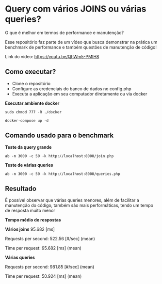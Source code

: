 # Query com vários JOINS ou várias queries?

O que é melhor em termos de performance e manutenção?

Esse repositório faz parte de um vídeo que busca
demonstrar na prática um benchmark de performance
e também questões de manutenção de código!

Link do vídeo: https://youtu.be/QhWm5-PMIH8

## Como executar?

- Clone o repositório
- Configure as credenciais do banco de dados no config.php
- Executa a aplicação em seu computador diretamente ou via docker

**Executar ambiente docker**

```shell
sudo chmod 777 -R ./docker

docker-compose up -d
```

## Comando usado para o benchmark

**Teste da query grande**
```shell
ab -n 3000 -c 50 -k http://localhost:8000/join.php
```


**Teste de várias queries**
```shell
ab -n 3000 -c 50 -k http://localhost:8000/queries.php
```


## Resultado

É possível observar que várias queries menores, além
de facilitar a manutenção do código, também são mais
performáticas, tendo um tempo de resposta muito menor

**Tempo médio de respostas**

**Vários joins** 95.682 [ms]

Requests per second:    522.56 [#/sec] (mean)

Time per request:       95.682 [ms] (mean)


**Várias queries**

Requests per second:    981.85 [#/sec] (mean)

Time per request:       50.924 [ms] (mean)


